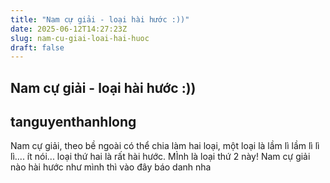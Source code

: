 ```yaml
---
title: "Nam cự giải - loại hài hước :))"
date: 2025-06-12T14:27:23Z
slug: nam-cu-giai-loai-hai-huoc
draft: false
---
```


## Nam cự giải - loại hài hước :))

## tanguyenthanhlong

Nam cự giải, theo bề ngoài có thể chia làm hai loại, một loại là lầm lì lầm lì lì lì.... ít nói... loại thứ hai là rất hài hước. MÌnh là loại thứ 2 này!
Nam cự giải nào hài hước như mình thì vào đây báo danh nha